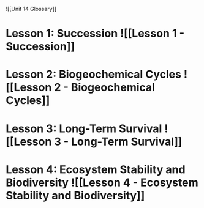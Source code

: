 ![[Unit 14 Glossary]]

# Lesson 1: Succession ![[Lesson 1 - Succession]]
# Lesson 2: Biogeochemical Cycles ![[Lesson 2 - Biogeochemical Cycles]]
# Lesson 3: Long-Term Survival ![[Lesson 3 - Long-Term Survival]]
# Lesson 4: Ecosystem Stability and Biodiversity ![[Lesson 4 - Ecosystem Stability and Biodiversity]]


